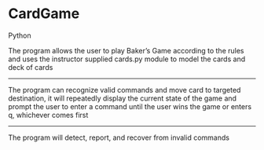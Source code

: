 # CardGame
Python


The program allows the user to play Baker’s Game according to the rules and uses the instructor supplied cards.py module to model the cards and deck of cards  
***
The program can recognize valid commands and move card to targeted destination, it will repeatedly display the current state of the game and prompt the user to enter a command until the user wins the game or enters q, whichever comes first   
***
The program will detect, report, and recover from invalid commands
